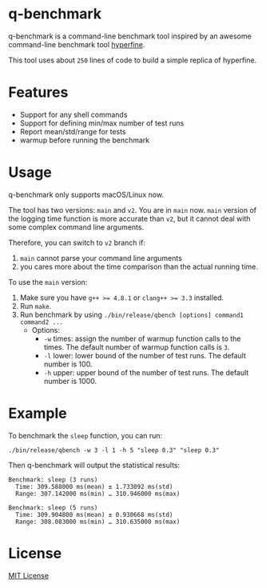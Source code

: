 # q-benchmark

q-benchmark is a command-line benchmark tool inspired by an awesome command-line benchmark tool [hyperfine](https://github.com/sharkdp/hyperfine).

This tool uses about `250` lines of code to build a simple replica of hyperfine.

# Features

- Support for any shell commands
- Support for defining min/max number of test runs
- Report mean/std/range for tests
- warmup before running the benchmark

# Usage

q-benchmark only supports macOS/Linux now.

The tool has two versions: `main` and `v2`. You are in `main` now. `main` version of the logging time function is more accurate than `v2`, but it cannot deal with some complex command line arguments.

Therefore, you can switch to `v2` branch if:
1. `main` cannot parse your command line arguments
2. you cares more about the time comparison than the actual running time.

To use the `main` version:
1. Make sure you have `g++ >= 4.8.1` or `clang++ >= 3.3` installed.
2. Run `make`.
3. Run benchmark by using `./bin/release/qbench [options] command1 command2 ...`
    - Options:
      - `-w` times: assign the number of warmup function calls to the times. The default number of warmup function calls is `3`.
      - `-l` lower: lower bound of the number of test runs. The default number is 100.
      - `-h` upper: upper bound of the number of test runs. The default number is 1000.

# Example

To benchmark the `sleep` function, you can run:

```
./bin/release/qbench -w 3 -l 1 -h 5 "sleep 0.3" "sleep 0.3"
```

Then q-benchmark will output the statistical results:
```
Benchmark: sleep (3 runs)
  Time: 309.588000 ms(mean) ± 1.733092 ms(std)
  Range: 307.142000 ms(min) … 310.946000 ms(max)

Benchmark: sleep (5 runs)
  Time: 309.904800 ms(mean) ± 0.930668 ms(std)
  Range: 308.083000 ms(min) … 310.635000 ms(max)
```

# License

[MIT License](./LICENSE)